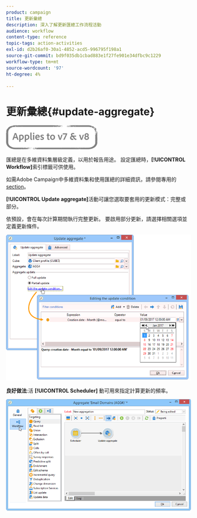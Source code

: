 ```yaml
---
product: campaign
title: 更新彙總
description: 深入了解更新匯總工作流程活動
audience: workflow
content-type: reference
topic-tags: action-activities
exl-id: d2b26af0-30a1-4852-acd5-996795f198a1
source-git-commit: bd9f035db1cbad883e1f27fe901e34dfbc9c1229
workflow-type: tm+mt
source-wordcount: '97'
ht-degree: 4%

---
```


# 更新彙總{#update-aggregate}

![](../../assets/common.svg)

匯總是在多維資料集層級定義，以用於報告用途。 設定匯總時，**[!UICONTROL Workflow]**&#x200B;索引標籤可供使用。

如需Adobe Campaign中多維資料集和使用匯總的詳細資訊，請參閱專用的[section](../../reporting/using/concepts-and-methodology.md#calculating-and-using-aggregates)。

**[!UICONTROL Update aggregate]**&#x200B;活動可讓您選取要套用的更新模式：完整或部分。

依預設，會在每次計算期間執行完整更新。 要啟用部分更新，請選擇相關選項並定義更新條件。

![](assets/s_advuser_cube_agregate_05.png)

**良好做法**:活 **[!UICONTROL Scheduler]** 動可用來指定計算更新的頻率。

![](assets/s_advuser_cube_agregate_04.png)
